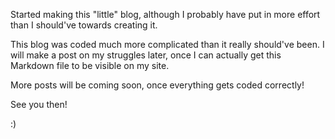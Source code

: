 Started making this "little" blog, although I probably have put in more effort than I should've towards creating it.

This blog was coded much more complicated than it really should've been. I will make a post on my struggles later, once I can actually get this Markdown file to be visible on my site.

More posts will be coming soon, once everything gets coded correctly!

See you then!

:)